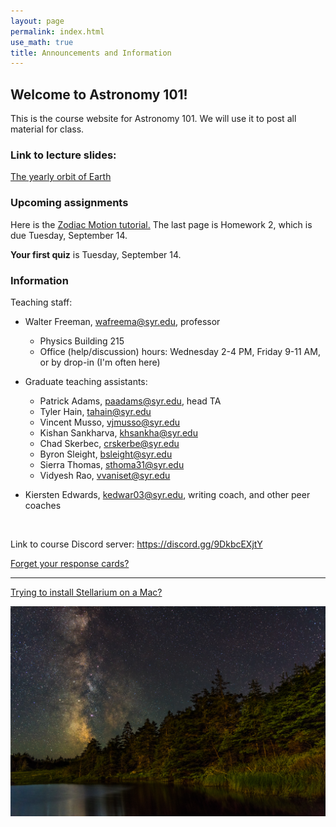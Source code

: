 ```yaml
---
layout: page 
permalink: index.html
use_math: true 
title: Announcements and Information
---
```


## Welcome to Astronomy 101!

This is the course website for Astronomy 101. We will use it to post all material for class. 

### Link to lecture slides:

<a href="slides/lecture3/lecture4.pdf">The yearly orbit of Earth</a>

### Upcoming assignments

Here is the <a href="tutorials/zodiac-motion/zodiac-motion.pdf">Zodiac Motion tutorial.</a> The last page is Homework 2, which is due 
Tuesday, September 14.

**Your first quiz** is Tuesday, September 14.

### Information

Teaching staff:

* Walter Freeman, <wafreema@syr.edu>, professor
  * Physics Building 215
  * Office (help/discussion) hours: Wednesday 2-4 PM, Friday 9-11 AM, or by drop-in (I'm often here)

* Graduate teaching assistants:
    * Patrick Adams, <paadams@syr.edu>, head TA
    * Tyler Hain, <tahain@syr.edu>
    * Vincent Musso, <vjmusso@syr.edu>
    * Kishan Sankharva, <khsankha@syr.edu>
    * Chad Skerbec, <crskerbe@syr.edu>
    * Byron Sleight, <bsleight@syr.edu>
    * Sierra Thomas, <sthoma31@syr.edu>
    * Vidyesh Rao, <vvaniset@syr.edu>
    
* Kiersten Edwards, <kedwar03@syr.edu>, writing coach, and other peer coaches 

<br>

Link to course Discord server: <https://discord.gg/9DkbcEXjtY>


<a href="cards.html">Forget your response cards?</a>

---

<a href="stellarium-mac.html">Trying to install Stellarium on a Mac?</a>

<center> <img src="darkened-milky-way.jpg">
<br>
